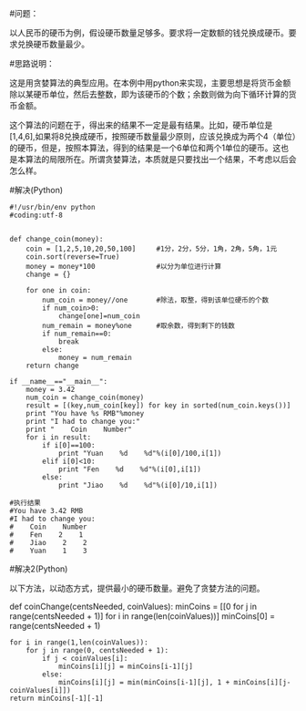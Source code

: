 
#问题：

以人民币的硬币为例，假设硬币数量足够多。要求将一定数额的钱兑换成硬币。要求兑换硬币数量最少。

#思路说明：

这是用贪婪算法的典型应用。在本例中用python来实现，主要思想是将货币金额除以某硬币单位，然后去整数，即为该硬币的个数；余数则做为向下循环计算的货币金额。

这个算法的问题在于，得出来的结果不一定是最有结果。比如，硬币单位是[1,4,6],如果将8兑换成硬币，按照硬币数量最少原则，应该兑换成为两个4（单位）的硬币，但是，按照本算法，得到的结果是一个6单位和两个1单位的硬币。这也是本算法的局限所在。所谓贪婪算法，本质就是只要找出一个结果，不考虑以后会怎么样。

#解决(Python)

	#!/usr/bin/env python
	#coding:utf-8
	
	
	def change_coin(money):
	    coin = [1,2,5,10,20,50,100]     #1分，2分，5分，1角，2角，5角，1元
	    coin.sort(reverse=True)
	    money = money*100               #以分为单位进行计算
	    change = {}
	
	    for one in coin:
	        num_coin = money//one       #除法，取整，得到该单位硬币的个数
	        if num_coin>0:
	            change[one]=num_coin
	        num_remain = money%one      #取余数，得到剩下的钱数
	        if num_remain==0:
	            break
	        else:
	            money = num_remain
	    return change 
	
	if __name__=="__main__":
	    money = 3.42
	    num_coin = change_coin(money)
	    result = [(key,num_coin[key]) for key in sorted(num_coin.keys())]
	    print "You have %s RMB"%money
	    print "I had to change you:"
	    print "    Coin    Number"
	    for i in result:
	        if i[0]==100:
	            print "Yuan    %d    %d"%(i[0]/100,i[1])
	        elif i[0]<10:
	            print "Fen    %d    %d"%(i[0],i[1])
	        else:
	            print "Jiao    %d    %d"%(i[0]/10,i[1])
	
	#执行结果
	#You have 3.42 RMB
	#I had to change you:
	#    Coin    Number
	#    Fen    2    1
	#    Jiao    2    2
	#    Yuan    1    3

#解决2(Python)

以下方法，以动态方式，提供最小的硬币数量。避免了贪婪方法的问题。

def coinChange(centsNeeded, coinValues):
    minCoins = [[0 for j in range(centsNeeded + 1)] for i in range(len(coinValues))]
    minCoins[0] = range(centsNeeded + 1)
    
    for i in range(1,len(coinValues)):
        for j in range(0, centsNeeded + 1):
            if j < coinValues[i]:
                minCoins[i][j] = minCoins[i-1][j]
            else:
                minCoins[i][j] = min(minCoins[i-1][j], 1 + minCoins[i][j-coinValues[i]])
    return minCoins[-1][-1]
